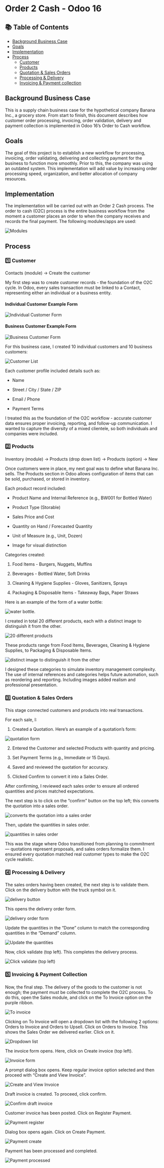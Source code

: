 # Order 2 Cash - Odoo 16

<!-- It's common to insert a short (1-2 sentence) summary of the project here -->

## 📚 Table of Contents

- [Background Business Case](#background-business-case)
- [Goals](#goals)
- [Implementation](#implementation)
- [Process](#process)
  - [Customer](#1️⃣-customer)
  - [Products](#2️⃣-products)
  - [Quotation & Sales Orders](#3️⃣-quotation--sales-orders)
  - [Processing & Delivery](#4️⃣-processing--delivery)
  - [Invoicing & Payment collection](#5️⃣-invoicing-&-payment-collection)

## Background Business Case

This is a supply chain business case for the hypothetical company Banana Inc., a grocery store. From start to finish, this document describes how customer order processing, invoicing, order validation, delivery and payment collection is implemented in Odoo 16’s Order to Cash workflow.

## Goals

The goal of this project is to establish a new workflow for processing, invoicing, order validating, delivering and collecting payment for the business to function more smoothly. Prior to this, the company was using an outdated system. This implementation will add value by increasing order processing speed, organization, and better allocation of company resources.

## Implementation

The implementation will be carried out with an Order 2 Cash process. The order to cash (O2C) process is the entire business workflow from the moment a customer places an order to when the company receives and records the final payment. The following modules/apps are used:

![Modules](./Screenshots/Modules.png "Modules")

## Process

### 1️⃣ Customer

Contacts (module) → Create the customer

My first step was to create customer records - the foundation of the O2C cycle. In Odoo, every sales transaction must be linked to a Contact, representing either an individual or a business entity.

#### Individual Customer Example Form

![Individual Customer Form](./Screenshots/Individual_customer.png "Individual Customer Form")

#### Business Customer Example Form

![Business Customer Form](./Screenshots/Business_customer.png "Business Customer Form")

For this business case, I created 10 individual customers and 10 business customers:

![Customer List](./Screenshots/Customer_list.png "Customer List")

Each customer profile included details such as:

- Name

- Street / City / State / ZIP

- Email / Phone

- Payment Terms

I treated this as the foundation of the O2C workflow - accurate customer data ensures proper invoicing, reporting, and follow-up communication. I wanted to capture the diversity of a mixed clientele, so both individuals and companies were included.

### 2️⃣ Products

Inventory (module) → Products (drop down list) → Products (option) → New

Once customers were in place, my next goal was to define what Banana Inc. sells. The Products section in Odoo allows configuration of items that can be sold, purchased, or stored in inventory.

Each product record included:

- Product Name and Internal Reference (e.g., BW001 for Bottled Water)

- Product Type (Storable)

- Sales Price and Cost

- Quantity on Hand / Forecasted Quantity

- Unit of Measure (e.g., Unit, Dozen)

- Image for visual distinction

Categories created:

1. Food Items - Burgers, Nuggets, Muffins

2. Beverages - Bottled Water, Soft Drinks

3. Cleaning & Hygiene Supplies - Gloves, Sanitizers, Sprays

4. Packaging & Disposable Items - Takeaway Bags, Paper Straws

Here is an example of the form of a water bottle:

![water bottle](./Screenshots/Bottled_Water.png "Bottled Water").

I created in total 20 different products, each with a distinct image to distinguish it from the other. 

![20 different products](./Screenshots/Products_list.png "Products List")

These products range from Food Items, Beverages, Cleaning & Hygiene Supplies, to Packaging & Disposable Items.

![distinct image to distinguish it from the other](./Screenshots/Products_list_images.png "Products List Images")

I designed these categories to simulate inventory management complexity. The use of internal references and categories helps future automation, such as reordering and reporting. Including images added realism and professional presentation. 

### 3️⃣ Quotation & Sales Orders

This stage connected customers and products into real transactions.

For each sale, I:

1. Created a Quotation. Here’s an example of a quotation’s form:

![quotation form](./Screenshots/Quotation_form.png "Quotation Form")

2. Entered the Customer and selected Products with quantity and pricing.

3. Set Payment Terms (e.g., Immediate or 15 Days).

4. Saved and reviewed the quotation for accuracy.

5. Clicked Confirm to convert it into a Sales Order.

After confirming, I reviewed each sales order to ensure all ordered quantities and prices
matched expectations.

The next step is to click on the “confirm” button on the top left; this converts the quotation into a sales order.

![converts the quotation into a sales order](./Screenshots/Sales_order_form.png)

Then, update the quantities in sales order.

![quantities in sales order](./Screenshots/SO_form_quantity_updated.png)

This was the stage where Odoo transitioned from planning to commitment — quotations represent proposals, and sales orders formalize them. I ensured every quotation matched real customer types to make the O2C cycle realistic.

### 4️⃣ Processing & Delivery

The sales orders having been created, the next step is to validate them. Click on the delivery button with the truck symbol on it.

![delivery button](./Screenshots/Delivery_symbol.png)

This opens the delivery order form.

![delivery order form](./Screenshots/Delivery_order_form.png)

Update the quantities in the “Done” column to match the corresponding quantities in the “Demand” column.

![Update the quantities](./Screenshots/Delivery_quantity.png)

Now, click validate (top left). This completes the delivery process.

![Click validate (top left)](./Screenshots/Delivery_validate.png)

### 5️⃣ Invoicing & Payment Collection

Now, the final step. The delivery of the goods to the customer is not enough; the payment must be collected to complete the O2C process. 
To do this, open the Sales module, and click on the To Invoice option on the purple ribbon.

![To invoice](./Screenshots/To_invoice.png)

Clicking on To Invoice will open a dropdown list with the following 2 options: Orders to Invoice and Orders to Upsell. Click on Orders to Invoice. This shows the Sales Order we delivered earlier. Click on it.

![Dropdown list](./Screenshots/Dropdown_list_invoice.png)

The invoice form opens. Here, click on Create invoice (top left).

![Invoice form](./Screenshots/Invoice_form.png)

A prompt dialog box opens. Keep regular invoice option selected and then proceed with “Create and View Invoice”.

![Create and View Invoice](./Screenshots/Create_invoice_dialog_box.png)

Draft invoice is created. To proceed, click confirm.

![Confirm draft invoice](./Screenshots/Confirm_draft_invoice.png)

Customer invoice has been posted. Click on Register Payment.

![Payment register](./Screenshots/Register_payment_for_posted_invoice.png)

Dialog box opens again. Click on Create Payment.

![Payment create](./Screenshots/Create_payment.png)

Payment has been processed and completed.

![Payment processed](./Screenshots/Customer_invoice_paid.png)
